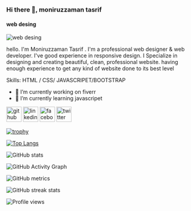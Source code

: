 ### Hi there 👋, moniruzzaman tasrif
#### web desing
![web desing](https://arturssmirnovs.github.io/github-profile-readme-generator/images/banner.png)

hello. I'm Moniruzzaman Tasrif . I'm a professional web designer & web developer. I've good experience in responsive design. I Specialize in designing and creating beautiful, clean, professional website. having enough experience to get any kind of website done to its best level

Skills:  HTML / CSS/ JAVASCRIPET/BOOTSTRAP

- 🔭 I’m currently working on fiverr 
- 🌱 I’m currently learning javascripet 


[<img src='https://cdn.jsdelivr.net/npm/simple-icons@3.0.1/icons/github.svg' alt='github' height='40'>](https://github.com/moniruzzaman-tasrif)  [<img src='https://cdn.jsdelivr.net/npm/simple-icons@3.0.1/icons/linkedin.svg' alt='linkedin' height='40'>](https://www.linkedin.com/in/moniruzzaman-tasrif/)  [<img src='https://cdn.jsdelivr.net/npm/simple-icons@3.0.1/icons/facebook.svg' alt='facebook' height='40'>](https://www.facebook.com/moniruzzaman.tasrif.7)  [<img src='https://cdn.jsdelivr.net/npm/simple-icons@3.0.1/icons/twitter.svg' alt='twitter' height='40'>](https://twitter.com/MoniruzzamanT15)  

[![trophy](https://github-profile-trophy.vercel.app/?username=moniruzzaman-tasrif)](https://github.com/ryo-ma/github-profile-trophy)

[![Top Langs](https://github-readme-stats.vercel.app/api/top-langs/?username=moniruzzaman-tasrif)](https://github.com/anuraghazra/github-readme-stats)

![GitHub stats](https://github-readme-stats.vercel.app/api?username=moniruzzaman-tasrif&show_icons=true&count_private=true)  

![GitHub Activity Graph](https://activity-graph.herokuapp.com/graph?username=moniruzzaman-tasrif)  

![GitHub metrics](https://metrics.lecoq.io/moniruzzaman-tasrif)  

![GitHub streak stats](https://github-readme-streak-stats.herokuapp.com/?user=moniruzzaman-tasrif)  

![Profile views](https://gpvc.arturio.dev/moniruzzaman-tasrif)  
